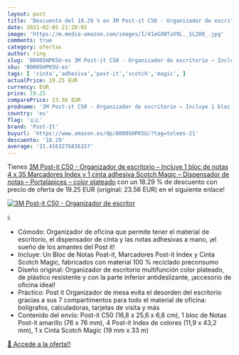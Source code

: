 ```yaml
---
layout: post
title: 'Descuento del 18.29 % en 3M Post-it C50 - Organizador de escritor'
date: 2021-02-05 21:28:02
image: 'https://m.media-amazon.com/images/I/41eGXNTuV9L._SL200_.jpg'
comments: true
category: ofertas
author: ring
slug: 'B000SHPK5U-es 3M Post-it C50 - Organizador de escritorio – Incluye 1...'
sku: 'B000SHPK5U-es'
tags: [ 'cinta','adhesiva','post-it','scotch','magic', ]
actualPrice: 19.25 EUR
currency: EUR
price: 19.25
comparePrice: 23.56 EUR
prodname: '3M Post-it C50 - Organizador de escritorio – Incluye 1 bloc de notas  4 x 35 Marcadores Index y 1 cinta adhesiva Scotch Magic – Dispensador de notas – Portalápices – color plateado'
country: 'es'
flag: '🇪🇸'
brand: 'Post-It'
buyurl: 'https://www.amazon.es/dp/B000SHPK5U/?tag=tolees-21'
descuento: '18.29'
average: '21.4163276836157'
---
```


Tienes [3M Post-it C50 - Organizador de escritorio – Incluye 1 bloc de notas  4 x 35 Marcadores Index y 1 cinta adhesiva Scotch Magic – Dispensador de notas – Portalápices – color plateado](https://www.amazon.es/dp/B000SHPK5U/?tag=tolees-21) con un 18.29 % de descuento con precio de oferta de 19.25 EUR (original: 23.56 EUR) en el siguiente enlace!

[![3M Post-it C50 - Organizador de escritor](https://m.media-amazon.com/images/I/41eGXNTuV9L._SL200_.jpg)](https://www.amazon.es/dp/B000SHPK5U/?tag=tolees-21)

ℹ️:

- Cómodo: Organizador de oficina que permite tener el material de escritorio, el dispensador de cinta y las notas adhesivas a mano, ¡el sueño de los amantes del Post it!
- Incluye: Un Bloc de Notas Post-it, Marcadores Post-it Index y Cinta Scotch Magic, fabricados con material 100 % reciclado preconsumo
- Diseño original: Organizador de escritorio multifunción color plateado, de plástico resistente y con la parte inferior antideslizante, ¡accesorio de oficina ideal!
- Práctico: Post it Organizador de mesa evita el desorden del escritorio gracias a sus 7 compartimentos para todo el material de oficina: bolígrafos, calculadoras, tarjetas de visita y más
- Contenido del envío: Post-it C50 (16,8 x 25,6 x 6,8 cm), 1 bloc de Notas Post-it amarillo (76 x 76 mm), 4 Post-it Index de colores (11,9 x 43,2 mm), 1 x Cinta Scotch Magic (19 mm x 33 m)

[🛒 Accede a la oferta!!](https://www.amazon.es/dp/B000SHPK5U/?tag=tolees-21)
